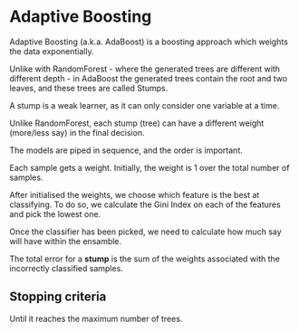 # Adaptive Boosting

Adaptive Boosting (a.k.a. AdaBoost) is a boosting approach which weights the data exponentially.

Unlike with RandomForest - where the generated trees are different with different depth - in AdaBoost the generated trees contain the root and two leaves, and these trees are called Stumps.

A stump is a weak learner, as it can only consider one variable at a time.

Unlike RandomForest, each stump (tree) can have a different weight (more/less say) in the final decision.

The models are piped in sequence, and the order is important.

Each sample gets a weight. Initially, the weight is 1 over the total number of samples.

After initialised the weights, we choose which feature is the best at classifying. To do so, we calculate the Gini Index on each of the features and pick the lowest one.

Once the classifier has been picked, we need to calculate how much say will have within the ensamble.

The total error for a **stump** is the sum of the weights associated with the incorrectly classified samples.

## Stopping criteria

Until it reaches the maximum number of trees.

